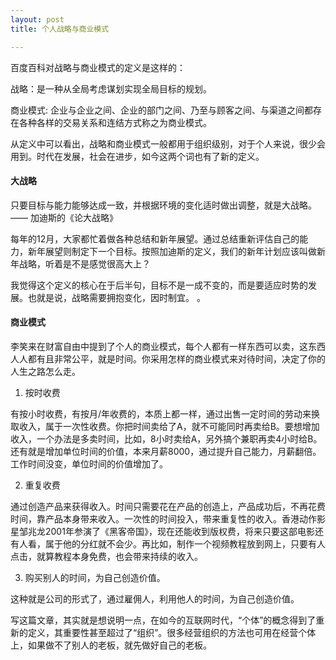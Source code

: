 ```yaml
---
layout: post
title: 个人战略与商业模式

---
```

百度百科对战略与商业模式的定义是这样的：

战略：是一种从全局考虑谋划实现全局目标的规划。

商业模式: 企业与企业之间、企业的部门之间、乃至与顾客之间、与渠道之间都存在各种各样的交易关系和连结方式称之为商业模式。

从定义中可以看出，战略和商业模式一般都用于组织级别，对于个人来说，很少会用到。时代在发展，社会在进步，如今这两个词也有了新的定义。

#### 大战略
只要目标与能力能够达成一致，并根据环境的变化适时做出调整，就是大战略。 —— 加迪斯的《论大战略》

每年的12月，大家都忙着做各种总结和新年展望。通过总结重新评估自己的能力，新年展望则制定下一个目标。按照加迪斯的定义，我们的新年计划应该叫做新年战略，听着是不是感觉很高大上？

我觉得这个定义的核心在于后半句，目标不是一成不变的，而是要适应时势的发展。也就是说，战略需要拥抱变化，因时制宜。
。
#### 商业模式
李笑来在财富自由中提到了个人的商业模式，每个人都有一样东西可以卖，这东西人人都有且非常公平，就是时间。你采用怎样的商业模式来对待时间，决定了你的人生之路怎么走。

1. 按时收费

有按小时收费，有按月/年收费的，本质上都一样，通过出售一定时间的劳动来换取收入，属于一次性收费。你把时间卖给了A，就不可能同时再卖给B。要想增加收入，一个办法是多卖时间，比如，8小时卖给A，另外搞个兼职再卖4小时给B。还有就是增加单位时间的价值，本来月薪8000，通过提升自己能力，月薪翻倍。工作时间没变，单位时间的价值增加了。

2. 重复收费

通过创造产品来获得收入。时间只需要花在产品的创造上，产品成功后，不再花费时间，靠产品本身带来收入。一次性的时间投入，带来重复性的收入。香港动作影星邹兆龙2001年参演了《黑客帝国》，现在还能收到版权费，将来只要这部电影还有人看，属于他的分红就不会少。再比如，制作一个视频教程放到网上，只要有人点击，就算教程本身免费，也会带来持续的收入。

3. 购买别人的时间，为自己创造价值。

这种就是公司的形式了，通过雇佣人，利用他人的时间，为自己创造价值。

写这篇文章，其实就是想说明一点，在如今的互联网时代，“个体”的概念得到了重新的定义，其重要性甚至超过了“组织”。很多经营组织的方法也可用在经营个体上，如果做不了别人的老板，就先做好自己的老板。





